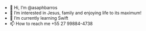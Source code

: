 - 👋 Hi, I’m @asaphbarros
- 👀 I’m interested in Jesus, family and enjoying life to its maximum!
- 🌱 I’m currently learning Swift
- 📫 How to reach me +55 27 99884-4738

<!---
asaphbarros/asaphbarros is a ✨ special ✨ repository because its `README.md` (this file) appears on your GitHub profile.
You can click the Preview link to take a look at your changes.
--->

